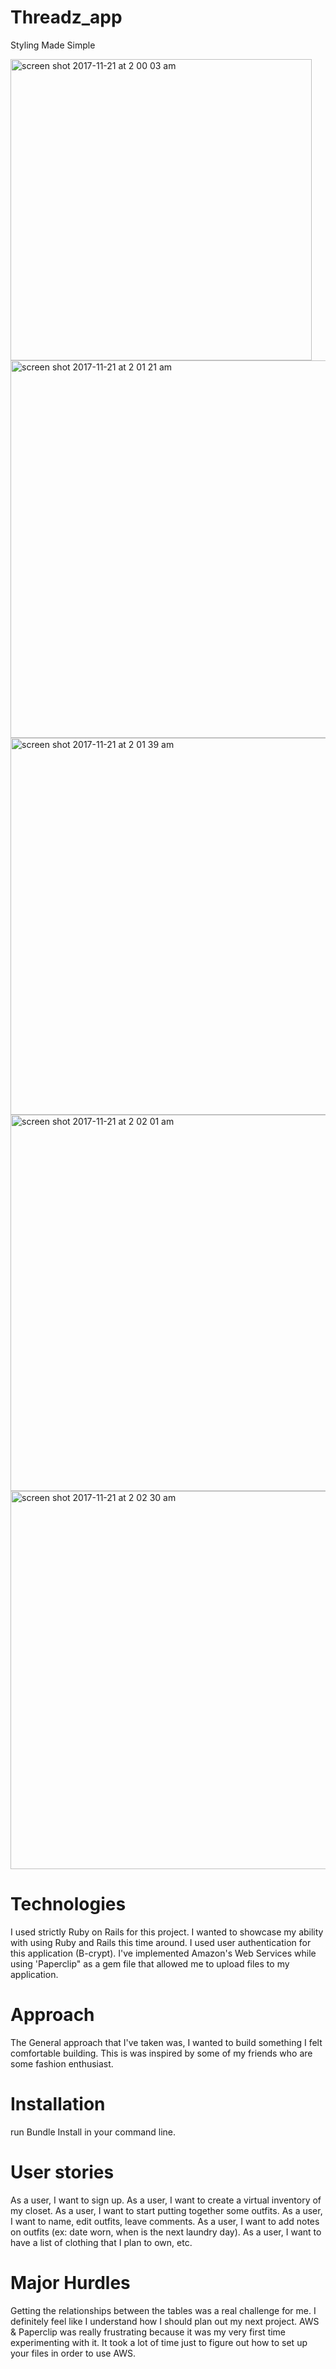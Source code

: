 # Threadz_app
Styling Made Simple

<img width="482" alt="screen shot 2017-11-21 at 2 00 03 am" src="https://user-images.githubusercontent.com/30576345/33059409-0e1f6012-ce62-11e7-8de2-c31e323429db.png">

<img width="604" alt="screen shot 2017-11-21 at 2 01 21 am" src="https://user-images.githubusercontent.com/30576345/33059417-16195156-ce62-11e7-8352-272162b465e4.png">

<img width="603" alt="screen shot 2017-11-21 at 2 01 39 am" src="https://user-images.githubusercontent.com/30576345/33059421-19ed274e-ce62-11e7-9f09-fd0564d01a7c.png">


<img width="602" alt="screen shot 2017-11-21 at 2 02 01 am" src="https://user-images.githubusercontent.com/30576345/33059428-22685dd0-ce62-11e7-8b0c-509b74122f27.png">


<img width="605" alt="screen shot 2017-11-21 at 2 02 30 am" src="https://user-images.githubusercontent.com/30576345/33059437-276098d4-ce62-11e7-9cb8-948b6e3fa310.png">


# Technologies
I used strictly Ruby on Rails for this project. I wanted to showcase my ability with using Ruby and Rails this time around. I used user authentication for this application (B-crypt). I've implemented Amazon's Web Services while using 'Paperclip" as a gem file that allowed me to upload files to my application.

# Approach 
The General approach that I've taken was, I wanted to build something I felt comfortable building. This is was inspired by some of my friends who are some fashion enthusiast.


# Installation 
run Bundle Install in your command line.


# User stories
As a user, I want to sign up.
As a user, I want to create a virtual inventory of my closet.
As a user, I want to start putting together some outfits.
As a user, I want to name, edit outfits, leave comments.
As a user, I want to add notes on outfits (ex: date worn, when is the next laundry day).
As a user, I want to have a list of clothing that I plan to own, etc.

# Major Hurdles
Getting the relationships between the tables was a real challenge for me. I definitely feel like I understand how I should plan out my next project. AWS & Paperclip was really frustrating because it was my very first time experimenting with it. It took a lot of time just to figure out how to set up your files in order to use AWS.
